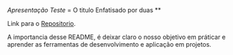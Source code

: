 *Apresentação Teste* =  O titulo Enfatisado por duas **

Link para o [Repositorio](https://github.com/JeffersonSPFC/RepositorioTeste).

A importancia desse README, é deixar claro o nosso objetivo em práticar e aprender as ferramentas de desenvolvimento e aplicação em projetos.

